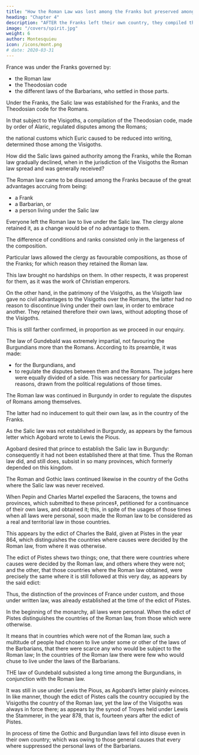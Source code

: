```yaml
---
title: "How the Roman Law was lost among the Franks but preserved among the Goths and Burgundians"
heading: "Chapter 4"
description: "AFTER the Franks left their own country, they compiled the Salic laws with the help of their own sages"
image: "/covers/spirit.jpg"
weight: 6
author: Montesquieu
icon: /icons/mont.png
# date: 2020-03-31
---
```




France was under the Franks governed by: 
- the Roman law
- the Theodosian code
- the different laws of the Barbarians, who settled in those parts.

Under the Franks, the Salic law was established for the Franks, and the Theodosian code for the Romans.

In that subject to the Visigoths, a compilation of the Theodosian code, made by order of Alaric, regulated disputes among the Romans; 

the national customs which Euric caused to be reduced into writing, determined those among the Visigoths. 

How did the Salic laws gained authority among the Franks, while the Roman law gradually declined, when in the jurisdiction of the Visigoths the Roman law spread and was generally received?

The Roman law came to be disused among the Franks because of the great advantages accruing from being: 
- a Frank
- a Barbarian, or
- a person living under the Salic law

Everyone left the Roman law to live under the Salic law. The clergy alone retained it, as a change would be of no advantage to them. 

The difference of conditions and ranks consisted only in the largeness of the composition. 

Particular laws allowed the clergy as favourable compositions, as those of the Franks; for which reason they retained the Roman law. 

This law brought no hardships on them. In other respects, it was properest for them, as it was the work of Christian emperors.

On the other hand, in the patrimony of the Visigoths, as the Visigoth law gave no civil advantages to the Visigoths over the Romans, the latter had no reason to discontinue living under their own law, in order to embrace another. They retained therefore their own laws, without adopting those of the Visigoths.

This is still farther confirmed, in proportion as we proceed in our enquiry. 

The law of Gundebald was extremely impartial, not favouring the Burgundians more than the Romans. According to its preamble, it was made: 
- for the Burgundians, and
- to regulate the disputes between them and the Romans. The judges here were equally divided of a side. This was necessary for particular reasons, drawn from the political regulations of those times. 

The Roman law was continued in Burgundy in order to regulate the disputes of Romans among themselves. 

The latter had no inducement to quit their own law, as in the country of the Franks.

As the Salic law was not established in Burgundy, as appears by the famous letter which Agobard wrote to Lewis the Pious.

Agobard desired that prince to establish the Salic law in Burgundy:  consequently it had not been established there at that time. Thus the Roman law did, and still does, subsist in so many provinces, which formerly depended on this kingdom.

The Roman and Gothic laws continued likewise in the country of the Goths where the Salic law was never received. 

When Pepin and Charles Martel expelled the Saracens, the towns and provinces, which submitted to these princes‡, petitioned for a continuance of their own laws, and obtained it; this, in spite of the usages of those times when all laws were personal, soon made the Roman law to be considered as a real and territorial law in those countries.

This appears by the edict of Charles the Bald, given at Pistes in the year 864, which distinguishes the countries where causes were decided by the Roman law, from where it was otherwise.

The edict of Pistes shews two things; one, that there were countries where causes were decided by the Roman law, and others where they were not; and the other, that those countries where the Roman law obtained, were precisely the same where it is still followed at this very day, as appears by the said edict: 

Thus, the distinction of the provinces of France under custom, and those under written law, was already established at the time of the edict of Pistes.

In the beginning of the monarchy, all laws were personal. When the edict of Pistes distinguishes the countries of the Roman law, from those which were otherwise.
    
It means that in countries which were not of the Roman law, such a multitude of people had chosen to live under some or other of the laws of the Barbarians, that there were scarce any who would be subject to the Roman law;
In the countries of the Roman law there were few who would chuse to live under the laws of the Barbarians.

<!-- I am not ignorant, that what is here advanced will be reckoned new;
But if the things which I assert be true, surely they are very ancient.
After all, what great matter is it, whether they come from me, from the Valesius’s, or from the Bignons? -->

THE law of Gundebald subsisted a long time among the Burgundians, in conjunction with the Roman law.

It was still in use under Lewis the Pious, as Agobard’s letter plainly evinces.
In like manner, though the edict of Pistes calls the country occupied by the Visigoths the country of the Roman law, yet the law of the Visigoths was always in force there;
as appears by the synod of Troyes held under Lewis the Stammerer, in the year 878, that is, fourteen years after the edict of Pistes.

In process of time the Gothic and Burgundian laws fell into disuse even in their own country; which was owing to those general causes that every where suppressed the personal laws of the Barbarians.
